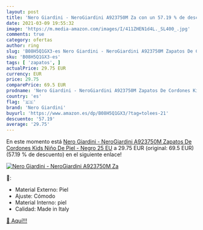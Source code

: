 ```yaml
---
layout: post
title: 'Nero Giardini - NeroGiardini A923750M Za con un 57.19 % de descuento'
date: 2021-03-09 19:55:32
image: 'https://m.media-amazon.com/images/I/411ZHEN1d4L._SL400_.jpg'
comments: true
category: ofertas
author: ring
slug: 'B08H5Q1GX3-es Nero Giardini - NeroGiardini A923750M Zapatos De Cordones...'
sku: 'B08H5Q1GX3-es'
tags: [ 'zapatos', ]
actualPrice: 29.75 EUR
currency: EUR
price: 29.75
comparePrice: 69.5 EUR
prodname: 'Nero Giardini - NeroGiardini A923750M Zapatos De Cordones Kids Niño De Piel - Negro 25 EU'
country: 'es'
flag: '🇪🇸'
brand: 'Nero Giardini'
buyurl: 'https://www.amazon.es/dp/B08H5Q1GX3/?tag=tolees-21'
descuento: '57.19'
average: '29.75'
---
```


En este momento está [Nero Giardini - NeroGiardini A923750M Zapatos De Cordones Kids Niño De Piel - Negro 25 EU](https://www.amazon.es/dp/B08H5Q1GX3/?tag=tolees-21) a 29.75 EUR (original: 69.5 EUR) (57.19 %  de descuento) en el siguiente enlace!

[![Nero Giardini - NeroGiardini A923750M Za](https://m.media-amazon.com/images/I/411ZHEN1d4L._SL400_.jpg)](https://www.amazon.es/dp/B08H5Q1GX3/?tag=tolees-21)

🔎:

- Material Externo: Piel
- Ajuste: Cómodo
- Material Interno: piel
- Calidad: Made in Italy

[🛒 Aquí!!!](https://www.amazon.es/dp/B08H5Q1GX3/?tag=tolees-21)
